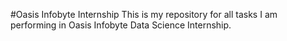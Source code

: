 #Oasis Infobyte Internship
This is my repository for all tasks I am performing in Oasis Infobyte Data Science Internship.
